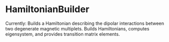 # HamiltonianBuilder
Currently: Builds a Hamiltonian describing the dipolar interactions between two degenerate magnetic multiplets. Builds Hamiltonians, computes eigensystem, and provides transition matrix elements.
